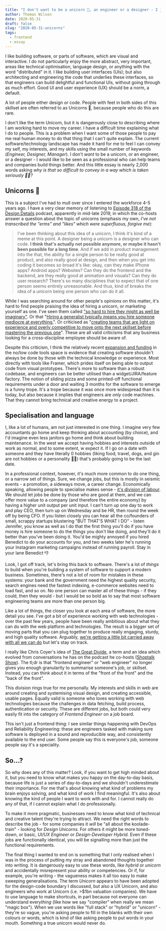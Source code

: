 ```yaml
---
title: "I don't want to be a unicorn 🦄, an engineer or a designer - I just want to build things better"
author: Thomas Wilson
date: 2020-05-31
draft: false
slug: "2020-05-31-unicorns"
tags:
  - frontend
  - essay
---
```


I like building software, or parts of software, which are visual and interactive. I do not particularly enjoy the more abstract, very important, areas like technical optimisation, language design, or anything with the word "distributed" in it. I like building user interfaces (UIs); but also architecting and engineering the code that underlies these interfaces, so that engineers can build delightful and functional UIs, without going through as much effort. Good UI and user experience (UX) should be a norm, a default.

A lot of people either design _or_ code. People with feet in both sides of this skillset are often referred to as Unicorns 🦄, because people who do this are rare.

I don't like the term Unicorn, but it is dangerously close to describing where I am working hard to move my career. I have a difficult time explaining what I do to people. This is a problem when I want some of those people to pay me real human money to do that thing that I can't quite explain. The current software/technology landscape has made it hard for me to feel I can convey my self, my interests, and my skills using the small number of keywords (_Engineer, Designer, Manager_). I don't _want_ to be a unicorn, or an engineer, or a designer - I would like to be seen as a professional who can help teams and companies build things better. And this little essay is nearly 2,000 words asking _why is that so difficult to convey in a way which is taken seriously 🤷‍♀️?_

## Unicorns 🦄

This is a subject I've had to mull over since I entered the workforce 4-5 years ago. I have a very clear memory of listening to [Episode 318 of the Design Details](https://designdetails.fm/episodes/310638) podcast, apparently in mid-late 2019, in which the co-hosts answer a question about the topic of unicorns (emphasis my own, _I've not transcribed the "erms" and "likes" which were superfluous, forgive me_):

> I've been thinking about this idea of a unicorn, I think it's kind of a meme at this point. A designer being a unicorn is a designer who can code. **I think that's actually not possible anymore, or maybe it hasn't been possible for a long time**. And if we add in product management into the that, the ability for a single person to be really good at product, and also really good at design, and then when you get into coding it becomes so broad it's like: okay, can they make iPhone apps? Android apps? Websites? Can they do the frontend and the backend, are they really good at animation and visuals? Can they do user research? There's so many disciplines that to expect that of one person seems entirely unreasonable. And thus, kind of breaks the idea of a unicorn being one person who can do it all.

While I was searching around for other people's opinions on this matter, it's hard to find people praising the idea of hiring a unicorn, or marketing yourself as one. I've seen them called ["so hard to hire they might as well be imaginary"](https://www.atlanticbt.com/insights/myth-full-stack-unicorn-developer/). Or that "[Hiring a generalist typically means you hire someone mediocre at everything.](https://uxdesign.cc/the-mystical-unicorn-designer-c824d992599)". Or criticised as "[creating teams that are light on experience and overly competitive to move onto the next skillset before mastering the previous one](https://www.brianhoadley.com/2019/07/17/a-world-of-increasing-expectation-10x-engineers-and-unicorn-designers/)". These are all valid criticisms that any business looking for a cross-discipline employee should be aware of.

Despite this criticism, I think the relatively recent [expansion and funding](https://www.businessinsider.com/top-low-code-no-code-startups-investors-2020-1?r=US&IR=T) in the no/low code tools space is evidence that creating software shouldn't always be done by those with the technical knowledge or experience. Most directly with tools like Framer, which prides itself on being able to output code from visual prototypes. There's more to software than a robust codebase, and engineers can be better utilised than a widget/JIRA/feature factory. The notion of sliding pizza and some printed-off functional requirements under a door and waiting 3 months for the software to emerge is a funny trope. It's a trope because it was once more widespread than it is today, but also because it implies that engineers are _only_ code machines. That they cannot bring technical and creative energy to a project.

## Specialisation and language

I, like a lot of humans, am not just interested in one thing. I imagine very few accountants go home and keep thinking about accounting (by choice), and I'd imagine even less janitors go home and think about building maintenance. In the west we accept having hobbies and interests outside of work as normal, and to some extent, w expect it. If I go on a date with someone and they have literally 0 hobbies (liking food, travel, dogs, and gin are not hobbies or a personality 🙅‍♀️) that's probably going to be the last date.

In a professional context, however, it's much more common to do one thing, or a narrow set of things. Sure, we change jobs, but this is mostly in seismic events - a promotion, a sideways move, a career change. Economically speaking, allowing people to specialise makes sense - [it's division of labour](https://en.wikipedia.org/wiki/Division_of_labour). We should let jobs be done by those who are good at them, and we can offer more value to a company (and therefore the entire economy) by having a higher unit output per unit input. I can't turn up one day to work and play CEO, then turn up on Wednesday and be HR, then round the week off by being CFO. If you listen closely you can hear all the co/founders of small, scrappy startups blustering "BUT THAT'S WHAT I DO" - listen Jennifer, you know as well as I do that the first thing you'll do if you have money is hire someone to do the things you don't like doing, and they'll do it better than you've been doing it. You'd be mighty annoyed if you hired Benedict to do your accounts for you, and two weeks later he's running your Instagram marketing campaigns instead of running payroll. Stay in your lane Benedict 👎

Look, I got off track, let's bring this back to software. There's a lot of _things_ to build when you're building a system of software to support a modern business. Sometimes, there's not a lot of room for mistakes in these systems: your bank and the government need the highest quality security, search engines need the fastest indexing, e-commerce websites need to load fast, and so on. No one person can master all of these things - if they could, then they would - but I would be so bold as to say that most software engineering teams are more than one person big.

Like a lot of things, the closer you look at each area of software, the more detail you see. I've got a bit of experience working with web technologies - over the past few years, people have been really ambitious about what they can do with the web platform and technologies. The result is a bigger set of moving parts that you can plug together to produce really engaging, sturdy, and high quality software. Arguably, [we're getting a little bit carried away with all we can do](https://macwright.org/2020/05/10/spa-fatigue.html) but let's stay on track.

I really like Chris Coyer's idea of [The Great Divide](https://css-tricks.com/the-great-divide/), a term and an idea which evolved from conversations he has on the podcast he co-hosts ([Shoptalk Show](https://shoptalkshow.com/)). The tl;dr is that "frontend engineer" or "web engineer" no longer gives you enough granularity to summarise someone's job, or skillset. Instead, you can think about it in terms of the "front of the front" and the "back of the front".

This division rings true for me personally. My interests and skills in web are around creating and systemising visual design, and creating accessible, usable pages. Equally valid is someone who loves working with web technologies because the challenges in data fetching, build process, authentication or security. These are different jobs, but both could very easily fit into the category of _Frontend Engineer_ on a job board.

This isn't just a frontend thing: I see similar things happening with DevOps and Reliability Engineering: these are engineers tasked with making sure software is deployed in a sound and reproducible way, and consistently available to the end user. Some people say this is everyone's job, someone people say it's a speciality.

## So...?

So why does any of this matter? Look, if you want to get high minded about it, but you need to know what makes you happy on the day-to-day basis, because life is just a series of day-to-days and we shouldn't underestimate their importance. For me that's about knowing what kind of problems my brain enjoys solving, and what kind of work I find meaningful. It's also about knowing the kind of people I want to work with and for. I cannot really do any of that, if I cannot explain what I do professionally.

To make it more pragmatic, businesses need to know what kind of technical and creative talent they're trying to attract. We need the right words to describe the job - for some companies it _will_ be "all about the koolade-train" - looking for _Design Unicorns._ For others it might be more toned-down, or basic, _UI/UX Engineer_ or _Design-Developer Hybrid._ Even if these jobs are functionally identical, you will be signalling more than just the functional requirements.

The final thing I wanted to end on is something that I only realised when I was in the process of putting my stray and abandoned thoughts together into writing. It is dangerously easy to use these words, like _hybrid_ or _unicorn_ and accidentally misrepresent your ability or competencies. Or if, for example, you're writing - the vagueness makes it all too easy to make sweeping generalisations. The term _Unicorn_ appears to have been adopted for the design-code boundary I discussed, but also a UX Unicorn, and also engineers who work at Unicorn (i.e. >\$1bn valuation companies). We have to use language to make shortcuts, in part because not every*one* can understand every*thing* (like how we say "compiler" when really we mean "magic box"). When we use words like "full stack" or "hybrid" or "unicorn" - they're so vague, you're asking people to fill in the blanks with their own colours or words, which is kind of like asking people to put words in your mouth. Something a true unicorn would never do.
